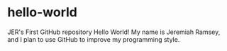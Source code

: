 # hello-world
JER's First GitHub repository
Hello World! My name is Jeremiah Ramsey, and I plan to use GitHub to improve my programming style.
